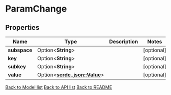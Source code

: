 # ParamChange

## Properties

Name | Type | Description | Notes
------------ | ------------- | ------------- | -------------
**subspace** | Option<**String**> |  | [optional]
**key** | Option<**String**> |  | [optional]
**subkey** | Option<**String**> |  | [optional]
**value** | Option<[**serde_json::Value**](.md)> |  | [optional]

[Back to Model list](../README.md#documentation-for-models) [Back to API list](../README.md#documentation-for-api-endpoints) [Back to README](../README.md)


